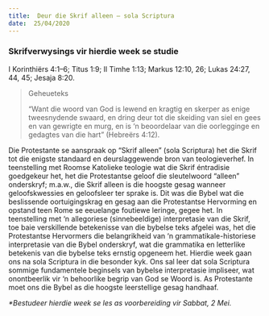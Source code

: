 ```yaml
---
title:  Deur die Skrif alleen — sola Scriptura
date:  25/04/2020
---
```


### Skrifverwysings vir hierdie week se studie
I Korinthiërs 4:1–6; Titus 1:9; II Timhe 1:13;  Markus 12:10, 26; Lukas 24:27, 44, 45; Jesaja 8:20.

> <p>Geheueteks</p>
> “Want die woord van God is lewend en kragtig en skerper as enige tweesnydende swaard, en dring deur tot die skeiding van siel en gees en van gewrigte en murg, en is ‘n beoordelaar van die oorlegginge en gedagtes van die hart” (Hebreërs 4:12).

Die Protestante se aanspraak op “Skrif alleen” (sola Scriptura) het die Skrif tot die enigste standaard en deurslaggewende bron van teologieverhef. In teenstelling met Roomse Katolieke teologie wat die Skrif éntradisie goedgekeur het, het die Protestantse geloof die sleutelwoord “alleen” onderskryf; m.a.w., die Skrif alleen is die hoogste gesag wanneer geloofskwessies en geloofsleer ter sprake is. Dit was die Bybel wat die beslissende oortuigingskrag en gesag aan die Protestantse Hervorming en opstand teen Rome se eeuelange foutiewe leringe, gegee het.  In teenstelling met ‘n allegoriese (sinnebeeldige) interpretasie van die Skrif, toe baie verskillende betekenisse van die bybelse teks afgelei was, het die Protestantse Hervormers die belangrikheid van ‘n grammatikale-historiese interpretasie van die Bybel onderskryf, wat die grammatika en letterlike betekenis van die bybelse teks ernstig opgeneem het.  Hierdie week gaan ons na sola Scriptura in die besonder kyk. Ons sal leer dat sola Scriptura sommige fundamentele beginsels van bybelse interpretasie impliseer, wat onontbeerlik vir ‘n behoorlike begrip van God se Woord is. As Protestante moet ons die Bybel as die hoogste leerstellige gesag handhaaf.

_*Bestudeer hierdie week se les as voorbereiding vir Sabbat, 2 Mei._